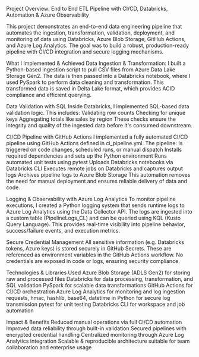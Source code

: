 Project Overview: End to End ETL Pipeline with CI/CD, Databricks, Automation & Azure Observability

This project demonstrates an end-to-end data engineering pipeline that automates the ingestion, transformation, validation, deployment, and monitoring of data using Databricks, Azure Blob Storage, GitHub Actions, and Azure Log Analytics. The goal was to build a robust, production-ready pipeline with CI/CD integration and secure logging mechanisms.

What I Implemented & Achieved
Data Ingestion & Transformation:
I built a Python-based ingestion script to pull CSV files from Azure Data Lake Storage Gen2. The data is then passed into a Databricks notebook, where I used PySpark to perform data cleaning and transformation. This transformed data is saved in Delta Lake format, which provides ACID compliance and efficient querying.

Data Validation with SQL
Inside Databricks, I implemented SQL-based data validation logic. This includes:
Validating row counts
Checking for unique keys
Aggregating totals like sales by region
These checks ensure the integrity and quality of the ingested data before it's consumed downstream.

CI/CD Pipeline with GitHub Actions
I implemented a fully automated CI/CD pipeline using GitHub Actions defined in ci_pipeline.yml. The pipeline:
Is triggered on code changes, scheduled runs, or manual dispatch
Installs required dependencies and sets up the Python environment
Runs automated unit tests using pytest
Uploads Databricks notebooks via Databricks CLI
Executes remote jobs on Databricks and captures output logs
Archives pipeline logs to Azure Blob Storage
This automation removes the need for manual deployment and ensures reliable delivery of data and code.

Logging & Observability with Azure Log Analytics
To monitor pipeline executions, I created a Python logging system that sends runtime logs to Azure Log Analytics using the Data Collector API. The logs are ingested into a custom table (PipelineLogs_CL) and can be queried using KQL (Kusto Query Language). This provides real-time visibility into pipeline behavior, success/failure events, and execution metrics.

Secure Credential Management
All sensitive information (e.g. Databricks tokens, Azure keys) is stored securely in GitHub Secrets. These are referenced as environment variables in the GitHub Actions workflow. No credentials are exposed in code or logs, ensuring security compliance.

Technologies & Libraries Used
Azure Blob Storage (ADLS Gen2) for storing raw and processed files
Databricks for data processing, transformation, and SQL validation
PySpark for scalable data transformations
GitHub Actions for CI/CD orchestration
Azure Log Analytics for monitoring and log ingestion
requests, hmac, hashlib, base64, datetime in Python for secure log transmission
pytest for unit testing
Databricks CLI for workspace and job automation

Impact & Benefits
Reduced manual operations via full CI/CD automation
Improved data reliability through built-in validation
Secured pipelines with encrypted credential handling
Centralized monitoring through Azure Log Analytics integration
Scalable & reproducible architecture suitable for team collaboration and enterprise usage

